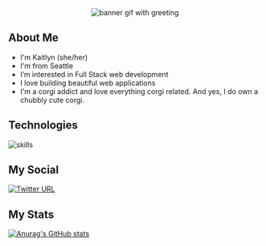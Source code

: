 <div align="center">
  <img src="https://github.com/Kaitlyn-Li/Kaitlyn-Li/blob/main/banner1.gif" alt="banner gif with greeting">
</div>

## About Me

<ul>
  <li> I'm Kaitlyn (she/her)</li>
  <li> I'm from Seattle</li>
  <li> I’m interested in Full Stack web development</li>
  <li> I love building beautiful web applications</li>
  <li> I'm a corgi addict and love everything corgi related. And yes, I do own a chubbly cute corgi.</li>
</ul>

## Technologies 
![skills](https://skillicons.dev/icons?i=html,css,js,r,git,vscode&theme=light)

## My Social

<a href = "https://twitter.com/KaitlynLi67" target="_blank">
  <img alt="Twitter URL" src="https://img.shields.io/twitter/url?style=social&url=https%3A%2F%2Ftwitter.com%2FKaitlynLi67">
</a>

## My Stats

[![Anurag's GitHub stats](https://github-readme-stats.vercel.app/api?username=Kaitlyn-Li&theme=great-gatsby)](https://github.com/Kaitlyn-Li/github-readme-stats)


